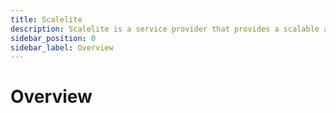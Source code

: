 ```yaml
---
title: Scalelite
description: Scalelite is a service provider that provides a scalable and reliable BigBlueButton infrastructure.
sidebar_position: 0
sidebar_label: Overview
---
```

# Overview